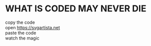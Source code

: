# WHAT IS CODED MAY NEVER DIE

copy the code  
open https://svgartista.net  
paste the code  
watch the magic  

